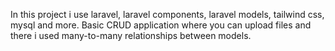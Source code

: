 In this project i use laravel, laravel components, laravel models, tailwind css, mysql and more. Basic CRUD application where you can upload files and there i used many-to-many relationships between models.
